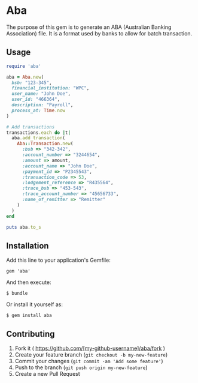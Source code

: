 # Aba

The purpose of this gem is to generate an ABA (Australian Banking Association) file. It is a format used by banks to allow for batch transaction.

## Usage

```ruby
require 'aba'

aba = Aba.new(
  bsb: "123-345", 
  financial_institution: "WPC", 
  user_name: "John Doe", 
  user_id: "466364", 
  description: "Payroll", 
  process_at: Time.now
)

# Add transactions
transactions.each do |t|
  aba.add_transaction(
    Aba::Transaction.new(
      :bsb => "342-342", 
      :account_number => "3244654", 
      :amount => amount, 
      :account_name => "John Doe", 
      :payment_id => "P2345543", 
      :transaction_code => 53,
      :lodgement_reference => "R435564", 
      :trace_bsb => "453-543", 
      :trace_account_number => "45656733", 
      :name_of_remitter => "Remitter"
    )
  )
end

puts aba.to_s
```

## Installation

Add this line to your application's Gemfile:

    gem 'aba'

And then execute:

    $ bundle

Or install it yourself as:

    $ gem install aba

## Contributing

1. Fork it ( https://github.com/[my-github-username]/aba/fork )
2. Create your feature branch (`git checkout -b my-new-feature`)
3. Commit your changes (`git commit -am 'Add some feature'`)
4. Push to the branch (`git push origin my-new-feature`)
5. Create a new Pull Request
